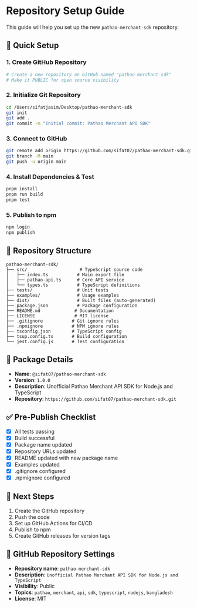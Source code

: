 # Repository Setup Guide

This guide will help you set up the new `pathao-merchant-sdk` repository.

## 🚀 **Quick Setup**

### 1. **Create GitHub Repository**
```bash
# Create a new repository on GitHub named "pathao-merchant-sdk"
# Make it PUBLIC for open source visibility
```

### 2. **Initialize Git Repository**
```bash
cd /Users/sifatjasim/Desktop/pathao-merchant-sdk
git init
git add .
git commit -m "Initial commit: Pathao Merchant API SDK"
```

### 3. **Connect to GitHub**
```bash
git remote add origin https://github.com/sifat07/pathao-merchant-sdk.git
git branch -M main
git push -u origin main
```

### 4. **Install Dependencies & Test**
```bash
pnpm install
pnpm run build
pnpm test
```

### 5. **Publish to npm**
```bash
npm login
npm publish
```

## 📁 **Repository Structure**

```
pathao-merchant-sdk/
├── src/                    # TypeScript source code
│   ├── index.ts           # Main export file
│   ├── pathao-api.ts      # Core API service
│   └── types.ts           # TypeScript definitions
├── tests/                 # Unit tests
├── examples/              # Usage examples
├── dist/                  # Built files (auto-generated)
├── package.json           # Package configuration
├── README.md             # Documentation
├── LICENSE               # MIT license
├── .gitignore           # Git ignore rules
├── .npmignore           # NPM ignore rules
├── tsconfig.json        # TypeScript config
├── tsup.config.ts       # Build configuration
└── jest.config.js       # Test configuration
```

## 🔧 **Package Details**

- **Name**: `@sifat07/pathao-merchant-sdk`
- **Version**: `1.0.0`
- **Description**: Unofficial Pathao Merchant API SDK for Node.js and TypeScript
- **Repository**: `https://github.com/sifat07/pathao-merchant-sdk.git`

## ✅ **Pre-Publish Checklist**

- [x] All tests passing
- [x] Build successful
- [x] Package name updated
- [x] Repository URLs updated
- [x] README updated with new package name
- [x] Examples updated
- [x] .gitignore configured
- [x] .npmignore configured

## 🎯 **Next Steps**

1. Create the GitHub repository
2. Push the code
3. Set up GitHub Actions for CI/CD
4. Publish to npm
5. Create GitHub releases for version tags

## 📝 **GitHub Repository Settings**

- **Repository name**: `pathao-merchant-sdk`
- **Description**: `Unofficial Pathao Merchant API SDK for Node.js and TypeScript`
- **Visibility**: Public
- **Topics**: `pathao`, `merchant`, `api`, `sdk`, `typescript`, `nodejs`, `bangladesh`
- **License**: MIT



